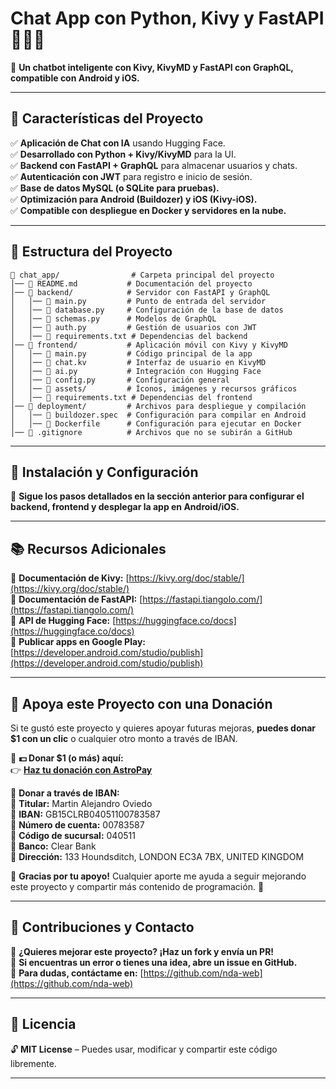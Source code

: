 

# **Chat App con Python, Kivy y FastAPI** 🐍📱💬  
📌 **Un chatbot inteligente con Kivy, KivyMD y FastAPI con GraphQL, compatible con Android y iOS.**  

---

## **📌 Características del Proyecto**  
✅ **Aplicación de Chat con IA** usando Hugging Face.  
✅ **Desarrollado con Python + Kivy/KivyMD** para la UI.  
✅ **Backend con FastAPI + GraphQL** para almacenar usuarios y chats.  
✅ **Autenticación con JWT** para registro e inicio de sesión.  
✅ **Base de datos MySQL (o SQLite para pruebas).**  
✅ **Optimización para Android (Buildozer) y iOS (Kivy-iOS).**  
✅ **Compatible con despliegue en Docker y servidores en la nube.**  

---

## **📂 Estructura del Proyecto**  

```
📂 chat_app/                # Carpeta principal del proyecto
│── 📜 README.md           # Documentación del proyecto
│── 📂 backend/            # Servidor con FastAPI y GraphQL
│   │── 📜 main.py         # Punto de entrada del servidor
│   │── 📜 database.py     # Configuración de la base de datos
│   │── 📜 schemas.py      # Modelos de GraphQL
│   │── 📜 auth.py         # Gestión de usuarios con JWT
│   │── 📜 requirements.txt # Dependencias del backend
│── 📂 frontend/           # Aplicación móvil con Kivy y KivyMD
│   │── 📜 main.py         # Código principal de la app
│   │── 📜 chat.kv         # Interfaz de usuario en KivyMD
│   │── 📜 ai.py           # Integración con Hugging Face
│   │── 📜 config.py       # Configuración general
│   │── 📂 assets/         # Íconos, imágenes y recursos gráficos
│   │── 📜 requirements.txt # Dependencias del frontend
│── 📂 deployment/         # Archivos para despliegue y compilación
│   │── 📜 buildozer.spec  # Configuración para compilar en Android
│   │── 📜 Dockerfile      # Configuración para ejecutar en Docker
│── 📜 .gitignore          # Archivos que no se subirán a GitHub
```

---

## **🚀 Instalación y Configuración**  

📌 **Sigue los pasos detallados en la sección anterior para configurar el backend, frontend y desplegar la app en Android/iOS.**  

---

## **📚 Recursos Adicionales**  

🔹 **Documentación de Kivy:** [https://kivy.org/doc/stable/](https://kivy.org/doc/stable/)  
🔹 **Documentación de FastAPI:** [https://fastapi.tiangolo.com/](https://fastapi.tiangolo.com/)  
🔹 **API de Hugging Face:** [https://huggingface.co/docs](https://huggingface.co/docs)  
🔹 **Publicar apps en Google Play:** [https://developer.android.com/studio/publish](https://developer.android.com/studio/publish)  

---

## **💙 Apoya este Proyecto con una Donación**  

Si te gustó este proyecto y quieres apoyar futuras mejoras, **puedes donar $1 con un clic** o cualquier otro monto a través de IBAN.  

🔹 **💵 Donar $1 (o más) aquí:**  
👉 [**Haz tu donación con AstroPay**](https://onetouch.astropay.com/payment?external_reference_id=EXWwjRXHdUN47EyWVVMv1ermzyokGPE0)  

🔹 **Donar a través de IBAN:**  
📌 **Titular:** Martin Alejandro Oviedo  
📌 **IBAN:** GB15CLRB04051100783587  
📌 **Número de cuenta:** 00783587  
📌 **Código de sucursal:** 040511  
📌 **Banco:** Clear Bank  
📌 **Dirección:** 133 Houndsditch, LONDON EC3A 7BX, UNITED KINGDOM  

🙏 **Gracias por tu apoyo!** Cualquier aporte me ayuda a seguir mejorando este proyecto y compartir más contenido de programación. 🚀  

---

## **🙌 Contribuciones y Contacto**  

🔹 **¿Quieres mejorar este proyecto? ¡Haz un fork y envía un PR!**  
🔹 **Si encuentras un error o tienes una idea, abre un issue en GitHub.**  
🔹 **Para dudas, contáctame en:** [https://github.com/nda-web](https://github.com/nda-web)  

---

## **📜 Licencia**  

🔓 **MIT License** – Puedes usar, modificar y compartir este código libremente.  

---

